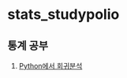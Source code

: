 # stats_studypolio
## 통계 공부

1. <a href = 'https://github.com/dataitgirls-yeon/stats_studypolio/blob/main/Python%EC%97%90%EC%84%9C%20%ED%9A%8C%EA%B7%80%EB%B6%84%EC%84%9D.ipynb'>Python에서 회귀분석</a>
